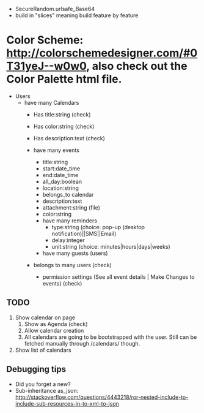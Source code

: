 * SecureRandom.urlsafe_Base64
* build in "slices" meaning build feature by feature

# Color Scheme: http://colorschemedesigner.com/#0T31yeJ--w0w0, also check out the Color Palette html file.

* Users
	* have many Calendars
	 	* Has title:string (check)
	 	* Has color:string (check)
	 	* Has description:text (check)

	 	* have many events
	 		* title:string
	 		* start:date_time
	 		* end:date_time
	 		* all_day:boolean
	 		* location:string
	 		* belongs_to calendar
	 		* description:text
	 		* attachment:string (file)
	 		* color:string
	 		* have many reminders
	 			* type:string (choice: pop-up (desktop notification)||SMS||Email)
	 			* delay:integer
	 			* unit:string (choice: minutes|hours|days|weeks)
	 		* have many guests (users)
	 	* belongs to many users (check)
	 		* permission settings (See all event details | Make Changes to events) (check)


## TODO

1. Show calendar on page
	1. Show as Agenda (check)
	2. Allow calendar creation
	3. All calendars are going to be bootstrapped with the user. Still can be fetched manually through /calendars/ though.
2. Show list of calendars

## Debugging tips

* Did you forget a new?
* Sub-inheritance as_json: http://stackoverflow.com/questions/4443218/ror-nested-include-to-include-sub-resources-in-to-xml-to-json